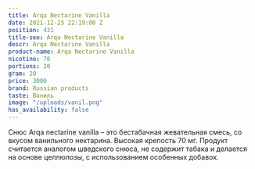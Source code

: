 ```yaml
---
title: Arqa Nectarine Vanilla
date: 2021-12-25 22:19:00 Z
position: 431
title-seo: Arqa Nectarine Vanilla
descr: Arqa Nectarine Vanilla
product-name: Arqa Nectarine Vanilla
nicotine: 70
portions: 20
gram: 20
price: 3000
brand: Russian products
taste: Ваниль
image: "/uploads/vanil.png"
has_availability: false
---
```


Снюс Arqa nectarine vanilla – это бестабачная жевательная смесь, со вкусом ванильного нектарина. Высокая крепость 70 мг. Продукт считается аналогом шведского снюса, не содержит табака и делается на основе целлюлозы, с использованием особенных добавок.
